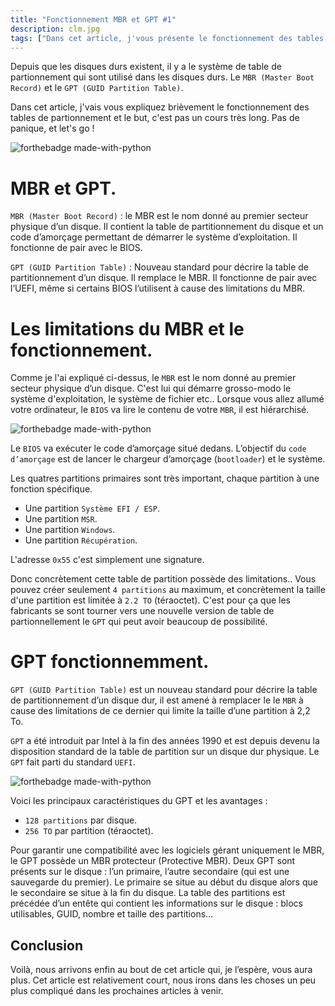 ```yaml
---
title: "Fonctionnement MBR et GPT #1"
description: clm.jpg
tags: ["Dans cet article, j'vous présente le fonctionnement des tables de partionnement le MBR et le GPT, notamment les capacités c'est un article relativement court et simple, donc commençons avec la première partie #1."]
---
```


Depuis que les disques durs existent, il y a le système de table de partionnement qui sont utilisé dans les disques durs. Le `MBR (Master Boot Record)` et le `GPT (GUID Partition Table)`. 

Dans cet article, j'vais vous expliquez brièvement le fonctionnement des tables de partionnement et le but, c'est pas un cours très long. Pas de panique, et let's go !

![forthebadge made-with-python](https://media.giphy.com/media/GCvktC0KFy9l6/giphy.gif)

# MBR et GPT.

`MBR (Master Boot Record)` : le MBR est le nom donné au premier secteur physique d’un disque. Il contient la table de partitionnement du disque et un code d’amorçage permettant de démarrer le système d’exploitation. Il fonctionne de pair avec le BIOS.

`GPT (GUID Partition Table)` : Nouveau standard pour décrire la table de partitionnement d’un disque. Il remplace le MBR. Il fonctionne de pair avec l’UEFI, même si certains BIOS l’utilisent à cause des limitations du MBR.

# Les limitations du MBR et le fonctionnement.

Comme je l'ai expliqué ci-dessus, le `MBR` est le nom donné au premier secteur physique d’un disque. C'est lui qui démarre grosso-modo le système d'exploitation, le système de fichier etc.. Lorsque vous allez allumé votre ordinateur, le `BIOS` va lire le contenu de votre `MBR`, il est hiérarchisé.

![forthebadge made-with-python](https://image.noelshack.com/fichiers/2019/47/1/1574110040-capture-du-2019-11-18-21-47-04.png)

Le `BIOS` va exécuter le code d’amorçage situé dedans. L’objectif du `code d’amorçage` est de lancer le chargeur d’amorçage (`bootloader`) et le système.

Les quatres partitions primaires sont très important, chaque partition à une fonction spécifique.

- Une partition `Système EFI / ESP`.
- Une partition `MSR`.
- Une partition `Windows`.
- Une partition `Récupération`.

L'adresse `0x55` c'est simplement une signature.

Donc concrètement cette table de partition possède des limitations.. Vous pouvez créer seulement `4 partitions` au maximum, et concrètement la taille d'une partition est limitée à `2.2 TO` (téraoctet). C'est pour ça que les fabricants se sont tourner vers une nouvelle version de table de partionnellement le `GPT` qui peut avoir beaucoup de possibilité.

# GPT fonctionnemment.

`GPT (GUID Partition Table)` est un nouveau standard pour décrire la table de partitionnement d’un disque dur, il est amené à remplacer le le `MBR` à cause des limitations de ce dernier qui limite la taille d’une partition à 2,2 To.

`GPT` a été introduit par Intel à la fin des années 1990 et est depuis devenu la disposition standard de la table de partition sur un disque dur physique. Le `GPT` fait parti du standard `UEFI`.

![forthebadge made-with-python](https://upload.wikimedia.org/wikipedia/commons/thumb/0/07/GUID_Partition_Table_Scheme.svg/275px-GUID_Partition_Table_Scheme.svg.png)

Voici les principaux caractéristiques du GPT et les avantages :

- `128 partitions` par disque.
- `256 TO` par partition (téraoctet).

Pour garantir une compatibilité avec les logiciels gérant uniquement le MBR, le GPT possède un MBR protecteur (Protective MBR). Deux GPT sont présents sur le disque : l’un primaire, l’autre secondaire (qui est une sauvegarde du premier). Le primaire se situe au début du disque alors que le secondaire se situe à la fin du disque. La table des partitions est précédée d’un entête qui contient les informations sur le disque : blocs utilisables, GUID, nombre et taille des partitions…

Conclusion
----

Voilà, nous arrivons enfin au bout de cet article qui, je l’espère, vous aura plus. Cet article est relativement court, nous irons dans les choses un peu plus compliqué dans les prochaines articles à venir.
